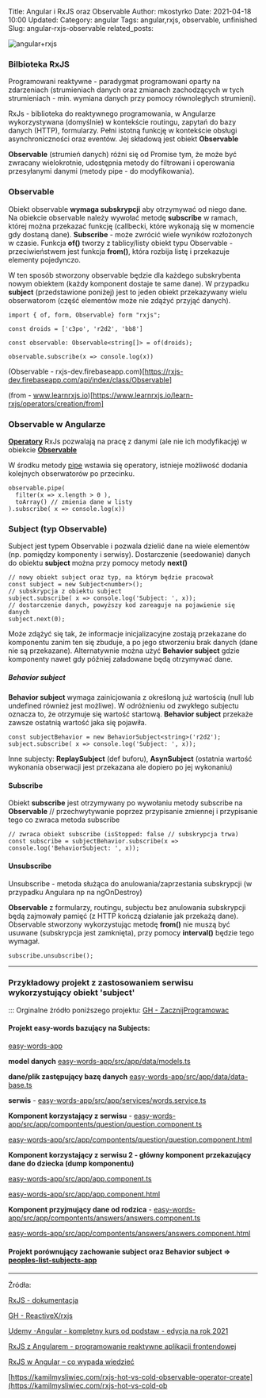 Title: Angular i RxJS oraz Observable
Author: mkostyrko
Date: 2021-04-18 10:00
Updated:
Category: angular
Tags: angular,rxjs, observable, unfinished
Slug: angular-rxjs-observable
related_posts:

![angular+rxjs](https://miro.medium.com/max/5872/1*rcewo8BQLzUc_fI-_O7S_w.png)

### Bilbioteka RxJS

Programowani reaktywne - paradygmat programowani oparty na zdarzeniach (strumieniach danych oraz zmianach zachodzących w tych strumieniach - min. wymiana danych przy pomocy równoległych strumieni).

RxJs - biblioteka do reaktywnego programowania, w Angularze wykorzystywana (domyślnie) w kontekście routingu, zapytań do bazy danych (HTTP), formularzy. Pełni istotną funkcję w kontekście obsługi asynchroniczności oraz eventów. Jej składową jest obiekt **Observable**

**Observable** (strumień danych) różni się od Promise tym, że może być zwracany wielokrotnie, udostępnia metody do filtrowani i operowania przesyłanymi danymi (metody pipe -  do modyfikowania).


### Observable

Obiekt observable **wymaga subskrypcji** aby otrzymywać od niego dane. Na obiekcie observable należy wywołać metodę **subscribe** w ramach, której można przekazać funkcję (callbecki, które wykonają się w momencie gdy dostaną dane). **Subscribe** - może zwrócić wiele wyników rozłożonych w czasie.
Funkcja **of()** tworzy z tablicy/listy obiekt typu Observable - przeciwieństwem jest funkcja **from()**, która rozbija listę i przekazuje elementy pojedynczo.

W ten sposób stworzony observable będzie dla każdego subskrybenta nowym obiektem (każdy komponent dostaje te same dane). W przypadku **subject** (przedstawione poniżej) jest to jeden obiekt przekazywany wielu obserwatorom (część elementów może nie zdążyć przyjąć danych).

    import { of, form, Observable} form "rxjs";

    const droids = ['c3po', 'r2d2', 'bb8']

    const observable: Observable<string[]> = of(droids);

    observable.subscribe(x => console.log(x))


(Observable - rxjs-dev.firebaseapp.com)[https://rxjs-dev.firebaseapp.com/api/index/class/Observable]


(from - www.learnrxjs.io)[https://www.learnrxjs.io/learn-rxjs/operators/creation/from]


### Observable w Angularze

[**Operatory**](https://rxjs-dev.firebaseapp.com/guide/operators) RxJs pozwalają na pracę z danymi (ale nie ich modyfikację) w obiekcie [**Observable**](https://rxjs-dev.firebaseapp.com/guide/observable)

W środku metody [pipe](https://rxjs-dev.firebaseapp.com/api/index/function/pipe) wstawia się operatory, istnieje możliwość dodania kolejnych obserwatorów po przecinku.


    observable.pipe(
      filter(x => x.length > 0 ),
      toArray() // zmienia dane w listy
    ).subscribe( x => console.log(x))

### Subject (typ Observable)

Subject jest typem Observable i pozwala dzielić dane na wiele elementów (np. pomiędzy komponenty i serwisy).
Dostarczenie (seedowanie) danych do obiektu **subject** można przy pomocy metody **next()**

    // nowy obiekt subject oraz typ, na którym będzie pracował
    const subject = new Subject<number>();
    // subskrypcja z obiektu subject
    subject.subscribe( x => console.log('Subject: ', x));
    // dostarczenie danych, powyższy kod zareaguje na pojawienie się danych
    subject.next(0);

Może zdążyć się tak, że informacje inicjalizacyjne zostają przekazane do komponentu zanim ten się zbuduje, a po jego stworzeniu brak danych (dane nie są przekazane). Alternatywnie można użyć **Behavior subject** gdzie komponenty nawet gdy później załadowane będą otrzymywać dane.

##### Behavior subject

**Behavior subject** wymaga zainicjowania z określoną już wartością (null lub undefined również jest możliwe). W odróżnieniu od zwykłego subjectu oznacza to, że otrzymuje się wartość startową. **Behavior subject** przekaże zawsze ostatnią wartość jaka się pojawiła.

    const subjectBehavior = new BehaviorSubject<string>('r2d2');
    subject.subscribe( x => console.log('Subject: ', x));

Inne subjecty: **ReplaySubject** (def buforu), **AsynSubject** (ostatnia wartość wykonania obserwacji jest przekazana ale dopiero po jej wykonaniu)

#### Subscribe

Obiekt **subscribe** jest otrzymywany po wywołaniu metody subscribe na **Observable** // przechwytywanie poprzez przypisanie zmiennej i przypisanie tego co zwraca metoda subscribe

    // zwraca obiekt subscribe (isStopped: false // subskrypcja trwa)
    const subscribe = subjectBehavior.subscribe(x => console.log('BehaviorSubject: ', x));

#### Unsubscribe

Unsubscribe - metoda służąca do anulowania/zaprzestania subskrypcji (w przypadku Angulara np na ngOnDestroy)

**Observable** z formularzy, routingu, subjectu bez anulowania subskrypcji będą zajmowały pamięć (z HTTP kończą działanie jak przekażą dane). Observable stworzony wykorzystując metodę **from()** nie muszą być usuwane (subskrypcja jest zamknięta), przy pomocy **interval()** będzie tego wymagał.

    subscribe.unsubscribe();

-----------

### Przykładowy projekt z zastosowaniem serwisu wykorzystujący obiekt 'subject'

::: Orginalne żródło poniższego projektu: [GH - ZacznijProgramowac](https://github.com/ZacznijProgramowac/)

#### Projekt easy-words bazujący na Subjects:

[easy-words-app](https://github.com/kostyrko/JS-sandbox/tree/master/7_Angular/angular-easy-words/easy-words-app)

**model danych** [easy-words-app/src/app/data/models.ts](github.com/kostyrko/JS-sandbox/blob/master/7_Angular/angular-easy-words/easy-words-app/src/app/data/models.ts)


**dane/plik zastępujący bazę danych** [easy-words-app/src/app/data/data-base.ts](github.com/kostyrko/JS-sandbox/blob/master/7_Angular/angular-easy-words/easy-words-app/src/app/data/data-base.ts)


**serwis** - [easy-words-app/src/app/services/words.service.ts](github.com/kostyrko/JS-sandbox/blob/master/7_Angular/angular-easy-words/easy-words-app/src/app/services/words.service.ts)


**Komponent korzystający z serwisu** - [easy-words-app/src/app/compontents/question/question.component.ts](github.com/kostyrko/JS-sandbox/blob/master/7_Angular/angular-easy-words/easy-words-app/src/app/compontents/question/question.component.ts)


[easy-words-app/src/app/compontents/question/question.component.html](github.com/kostyrko/JS-sandbox/blob/master/7_Angular/angular-easy-words/easy-words-app/src/app/compontents/question/question.component.html)


**Komponent korzystający z serwisu 2 - główny komponent przekazujący dane do dziecka (dump komponentu)**

[easy-words-app/src/app/app.component.ts](github.com/kostyrko/JS-sandbox/blob/master/7_Angular/angular-easy-words/easy-words-app/src/app/app.component.ts)


[easy-words-app/src/app/app.component.html](github.com/kostyrko/JS-sandbox/blob/master/7_Angular/angular-easy-words/easy-words-app/src/app/app.component.html)



**Komponent przyjmujący dane od rodzica**  - [easy-words-app/src/app/compontents/answers/answers.component.ts](github.com/kostyrko/JS-sandbox/blob/master/7_Angular/angular-easy-words/easy-words-app/src/app/compontents/answers/answers.component.ts) 


[easy-words-app/src/app/compontents/answers/answers.component.html](github.com/kostyrko/JS-sandbox/blob/master/7_Angular/angular-easy-words/easy-words-app/src/app/compontents/answers/answers.component.html)


#### Projekt porównujący zachowanie **subject** oraz **Behavior subject** => [peoples-list-subjects-app](https://github.com/kostyrko/JS-sandbox/tree/master/7_Angular/peoples-list-subjects-app)



---

Źródła:

[RxJS - dokumentacja](https://rxjs-dev.firebaseapp.com/guide/overview)

[GH - ReactiveX/rxjs](https://github.com/ReactiveX/rxjs)

[Udemy -Angular - kompletny kurs od podstaw - edycja na rok 2021](https://www.udemy.com/course/angular-kompletny-kurs-od-podstaw)

[RxJS z Angularem - programowanie reaktywne aplikacji frontendowej](shorturl.at/nqP46)


[RxJS w Angular – co wypada wiedzieć](https://www.angular.love/2018/07/04/rxjs-w-angular-co-wypada-wiedziec/)

[https://kamilmysliwiec.com/rxjs-hot-vs-cold-observable-operator-create](https://kamilmysliwiec.com/rxjs-hot-vs-cold-ob